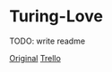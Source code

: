 # Turing-Love

TODO: write readme

[Original](https://www.youtube.com/watch?v=L-MVk5I6wjo)
[Trello](https://trello.com/kevinhuang107/boards)